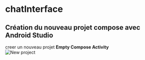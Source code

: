 # chatInterface
## Création du nouveau projet compose avec Android Studio  
creer un nouveau projet **Empty Compose Activity**  
![New project]()
